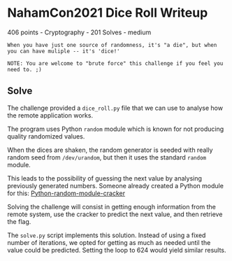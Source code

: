 
# NahamCon2021 Dice Roll Writeup

406 points - Cryptography - 201 Solves - medium

```
When you have just one source of randomness, it's "a die", but when you can have muliple -- it's 'dice!'

NOTE: You are welcome to "brute force" this challenge if you feel you need to. ;)

```


## Solve

The challenge provided a ```dice_roll.py``` file that we can use to analyse how the remote application works.

The program uses Python ```random``` module which is known for not producing quality randomized values.

When the dices are shaken, the random generator is seeded with really random seed from ```/dev/urandom```, but then it uses the standard ```random``` module.

This leads to the possibility of guessing the next value by analysing previously generated numbers. Someone already created a Python module for this: [Python-random-module-cracker](https://github.com/tna0y/Python-random-module-cracker)

Solving the challenge will consist in getting enough information from the remote system, use the cracker to predict the next value, and then retrieve the flag.

The ```solve.py``` script implements this solution. Instead of using a fixed number of iterations, we opted for getting as much as needed until the value could be predicted. Setting the loop to 624 would yield similar results.